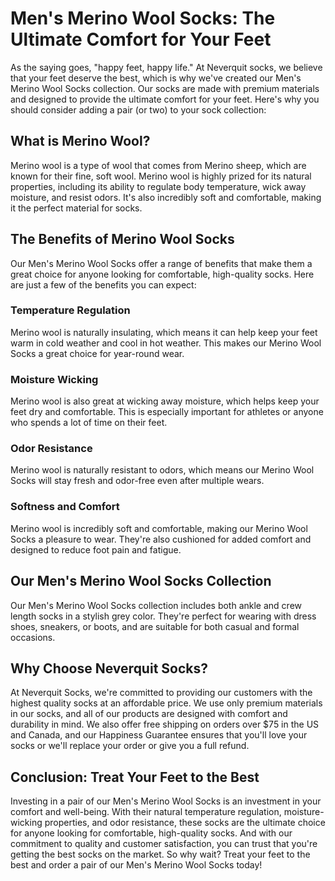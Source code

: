 # Men's Merino Wool Socks: The Ultimate Comfort for Your Feet

As the saying goes, "happy feet, happy life." At Neverquit socks, we believe that your feet deserve the best, which is why we've created our Men's Merino Wool Socks collection. Our socks are made with premium materials and designed to provide the ultimate comfort for your feet. Here's why you should consider adding a pair (or two) to your sock collection:

## What is Merino Wool?

Merino wool is a type of wool that comes from Merino sheep, which are known for their fine, soft wool. Merino wool is highly prized for its natural properties, including its ability to regulate body temperature, wick away moisture, and resist odors. It's also incredibly soft and comfortable, making it the perfect material for socks.

## The Benefits of Merino Wool Socks

Our Men's Merino Wool Socks offer a range of benefits that make them a great choice for anyone looking for comfortable, high-quality socks. Here are just a few of the benefits you can expect:

### Temperature Regulation

Merino wool is naturally insulating, which means it can help keep your feet warm in cold weather and cool in hot weather. This makes our Merino Wool Socks a great choice for year-round wear.

### Moisture Wicking

Merino wool is also great at wicking away moisture, which helps keep your feet dry and comfortable. This is especially important for athletes or anyone who spends a lot of time on their feet.

### Odor Resistance

Merino wool is naturally resistant to odors, which means our Merino Wool Socks will stay fresh and odor-free even after multiple wears.

### Softness and Comfort

Merino wool is incredibly soft and comfortable, making our Merino Wool Socks a pleasure to wear. They're also cushioned for added comfort and designed to reduce foot pain and fatigue.

## Our Men's Merino Wool Socks Collection

Our Men's Merino Wool Socks collection includes both ankle and crew length socks in a stylish grey color. They're perfect for wearing with dress shoes, sneakers, or boots, and are suitable for both casual and formal occasions.

## Why Choose Neverquit Socks?

At Neverquit Socks, we're committed to providing our customers with the highest quality socks at an affordable price. We use only premium materials in our socks, and all of our products are designed with comfort and durability in mind. We also offer free shipping on orders over $75 in the US and Canada, and our Happiness Guarantee ensures that you'll love your socks or we'll replace your order or give you a full refund.

## Conclusion: Treat Your Feet to the Best

Investing in a pair of our Men's Merino Wool Socks is an investment in your comfort and well-being. With their natural temperature regulation, moisture-wicking properties, and odor resistance, these socks are the ultimate choice for anyone looking for comfortable, high-quality socks. And with our commitment to quality and customer satisfaction, you can trust that you're getting the best socks on the market. So why wait? Treat your feet to the best and order a pair of our Men's Merino Wool Socks today!